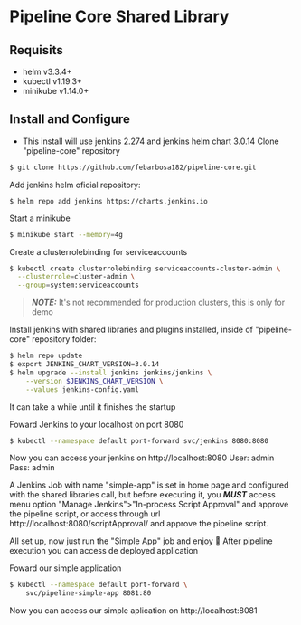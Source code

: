 # Pipeline Core Shared Library

## Requisits
- helm v3.3.4+
- kubectl v1.19.3+
- minikube v1.14.0+
## Install and Configure
* This install will use jenkins 2.274 and jenkins helm chart 3.0.14
Clone "pipeline-core" repository
```sh
$ git clone https://github.com/febarbosa182/pipeline-core.git
```
Add jenkins helm oficial repository:
```śh
$ helm repo add jenkins https://charts.jenkins.io
```
Start a minikube 
```sh
$ minikube start --memory=4g
```
Create a clusterrolebinding for serviceaccounts
```sh
$ kubectl create clusterrolebinding serviceaccounts-cluster-admin \
  --clusterrole=cluster-admin \
  --group=system:serviceaccounts
```
> **_NOTE:_**  It's not recommended for production clusters, this is only for demo

Install jenkins with shared libraries and plugins installed, inside of "pipeline-core" repository folder:
```sh
$ helm repo update
$ export JENKINS_CHART_VERSION=3.0.14
$ helm upgrade --install jenkins jenkins/jenkins \
    --version $JENKINS_CHART_VERSION \
    --values jenkins-config.yaml
```
It can take a while until it finishes the startup

Foward Jenkins to your localhost on port 8080
```sh
$ kubectl --namespace default port-forward svc/jenkins 8080:8080
```
Now you can access your jenkins on http://localhost:8080
User: admin
Pass: admin

A Jenkins Job with name "simple-app" is set in home page and configured with the  shared libraries call, but before executing it, you **_MUST_** access menu option "Manage Jenkins">"In-process Script Approval" and approve the pipeline script, or access through url http://localhost:8080/scriptApproval/ and approve the pipeline script.

All set up, now just run the "Simple App" job and enjoy 🤩
After pipeline execution you can access de deployed application

Foward our simple application
```sh
$ kubectl --namespace default port-forward \
    svc/pipeline-simple-app 8081:80
```
Now you can access our simple aplication on http://localhost:8081